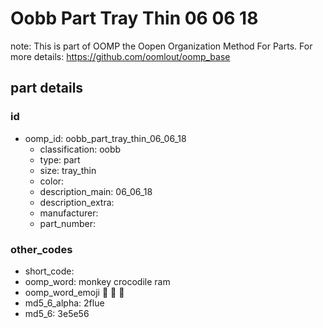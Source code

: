 # Oobb Part Tray Thin 06 06 18  

note: This is part of OOMP the Oopen Organization Method For Parts. For more details: https://github.com/oomlout/oomp_base

##  part details





### id
* oomp_id: oobb_part_tray_thin_06_06_18
  * classification: oobb
  * type: part
  * size: tray_thin
  * color: 
  * description_main: 06_06_18
  * description_extra: 
  * manufacturer: 
  * part_number: 

### other_codes
* short_code: 
* oomp_word: monkey crocodile ram
* oomp_word_emoji :monkey: :crocodile: :ram:
* md5_6_alpha: 2flue
* md5_6: 3e5e56